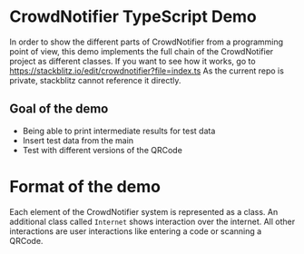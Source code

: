 # CrowdNotifier TypeScript Demo

In order to show the different parts of CrowdNotifier from a programming point of view, this demo implements the full
 chain of the CrowdNotifier project as different classes.
If you want to see how it works, go to https://stackblitz.io/edit/crowdnotifier?file=index.ts
As the current repo is private, stackblitz cannot reference it directly.

## Goal of the demo

- Being able to print intermediate results for test data
- Insert test data from the main
- Test with different versions of the QRCode

# Format of the demo

Each element of the CrowdNotifier system is represented as a class.
An additional class called `Internet` shows interaction over the internet.
All other interactions are user interactions like entering a code or scanning a QRCode.
